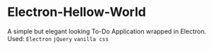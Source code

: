 # Electron-Hellow-World

A simple but elegant looking To-Do Application wrapped in Electron.
<br>
Used: `Electron` `jQuery` `vanilla css`
